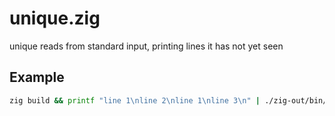 # unique.zig

unique reads from standard input, printing lines it has not yet seen

## Example

```Bash
zig build && printf "line 1\nline 2\nline 1\nline 3\n" | ./zig-out/bin/unique.zig
```
